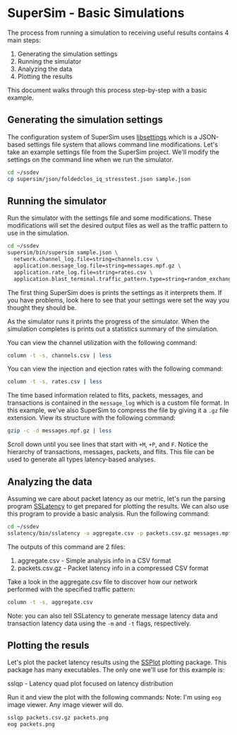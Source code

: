# SuperSim - Basic Simulations

The process from running a simulation to receiving useful results contains 4
main steps:

1. Generating the simulation settings
2. Running the simulator
3. Analyzing the data
4. Plotting the results

This document walks through this process step-by-step with a basic example.

## Generating the simulation settings
The configuration system of SuperSim uses [libsettings][] which is a JSON-based
settings file system that allows command line modifications. Let's take an
example settings file from the SuperSim project. We'll modify the settings
on the command line when we run the simulator.

``` sh
cd ~/ssdev
cp supersim/json/foldedclos_iq_stresstest.json sample.json
```

## Running the simulator
Run the simulator with the settings file and some modifications. These
modifications will set the desired output files as well as the traffic
pattern to use in the simulation.

``` sh
cd ~/ssdev
supersim/bin/supersim sample.json \
  network.channel_log.file=string=channels.csv \
  application.message_log.file=string=messages.mpf.gz \
  application.rate_log.file=string=rates.csv \
  application.blast_terminal.traffic_pattern.type=string=random_exchange
```

The first thing SuperSim does is prints the settings as it interprets them.
If you have problems, look here to see that your settings were set the way
you thought they should be.

As the simulator runs it prints the progress of the simulator. When the
simulation completes is prints out a statistics summary of the simulation.

You can view the channel utilization with the following command:

``` sh
column -t -s, channels.csv | less
```

You can view the injection and ejection rates with the following command:

``` sh
column -t -s, rates.csv | less
```

The time based information related to flits, packets, messages, and transactions
is contained in the `message_log` which is a custom file format. In this
example, we've also SuperSim to compress the file by giving it a `.gz` file
extension. View its structure with the following command:

``` sh
gzip -c -d messages.mpf.gz | less
```

Scroll down until you see lines that start with `+M`, `+P`, and `F`. Notice the
hierarchy of transactions, messages, packets, and flits. This file can be used
to generate all types latency-based analyses.

## Analyzing the data
Assuming we care about packet latency as our metric, let's run the parsing
program [SSLatency][] to get prepared for plotting the results. We can also use
this program to provide a basic analysis. Run the following command:

``` sh
cd ~/ssdev
sslatency/bin/sslatency -a aggregate.csv -p packets.csv.gz messages.mpf.gz
```
The outputs of this command are 2 files:
1. aggregate.csv - Simple analysis info in a CSV format
2. packets.csv.gz - Packet latency info in a compressed CSV format

Take a look in the aggregate.csv file to discover how our network performed
with the specified traffic pattern:

``` sh
column -t -s, aggregate.csv
```

Note: you can also tell SSLatency to generate message latency data and
transaction latency data using the `-m` and `-t` flags, respectively.

## Plotting the resuls
Let's plot the packet latency results using the [SSPlot][] plotting package.
This package has many executables. The only one we'll use for this example is:

sslqp - Latency quad plot focused on latency distribution

Run it and view the plot with the following commands:
Note: I'm using `eog` image viewer. Any image viewer will do.

``` sh
sslqp packets.csv.gz packets.png
eog packets.png
```

[libsettings]: https://github.com/nicmcd/libsettings
[SSLatency]: https://github.com/nicmcd/sslatency
[SSPlot]: https://github.com/nicmcd/ssplot
